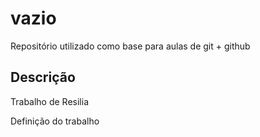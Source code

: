 # vazio
Repositório utilizado como base para aulas de git + github

## Descrição

Trabalho de Resilia

Definição do trabalho
